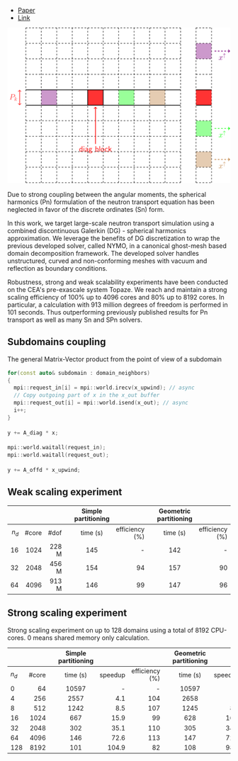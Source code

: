 <!--
title: The Pn form of the Neutron Transport Problem Achieves Linear Scalability Through Domain Decomposition
slug: publications/mc-2023
date: 2023
place: Submitted
authors: Kenneth Assogba, Lahbib Bourhrara
description: 
categories: Conference proceeding
-->

- [Paper](assets/docs/mc_2023.pdf)
- [Link](assets/docs/mc_2023.pdf)

![Distributed matrix-vector product](assets/img/matrix_distributed-spmv.svg "Distributed matrix-vector product")

Due to strong coupling between the angular moments, the spherical harmonics (Pn) formulation of the neutron transport equation has been neglected in favor of the discrete ordinates (Sn) form.

In this work, we target large-scale neutron transport simulation using a combined discontinuous Galerkin (DG) - spherical harmonics approximation. We leverage the benefits of DG discretization to wrap the previous developed solver, called NYMO, in a canonical ghost-mesh based domain decomposition framework. The developed solver handles unstructured, curved and non-conforming meshes with vacuum and reflection as boundary conditions.

Robustness, strong and weak scalability experiments have been conducted on the CEA's pre-exascale system Topaze. We reach and maintain a strong scaling efficiency of 100% up to 4096 cores and 80% up to 8192 cores. In particular, a calculation with 913 million degrees of freedom is performed in 101 seconds. Thus outperforming previously published results for Pn transport as well as many Sn and SPn solvers.

## Subdomains coupling

The general Matrix-Vector product from the point of view of a subdomain

```cpp
for(const auto& subdomain : domain_neighbors)
{
  mpi::request_in[i] = mpi::world.irecv(x_upwind); // async
  // Copy outgoing part of x in the x_out buffer
  mpi::request_out[i] = mpi::world.isend(x_out); // async
  i++;
}

y += A_diag * x;

mpi::world.waitall(request_in);
mpi::world.waitall(request_out);

y += A_offd * x_upwind;
```

## Weak scaling experiment

|       |        |             |   | Simple partitioning |                 |   | Geometric partitioning |                 |
|------:|-------:|------------:|--:|:-------------------:|----------------:|--:|:----------------------:|----------------:|
| $n_d$ | \#core | \#dof       |   |            time (s) | efficiency (\%) |   |               time (s) | efficiency (\%) |
|    16 |   1024 | 228 M |   |                 145 |               - |   |                    142 |               - |
|    32 |   2048 | 456 M |   |                 154 |              94 |   |                    157 |              90 |
|    64 |   4096 | 913 M |   |                 146 |              99 |   |                    147 |              96 |


## Strong scaling experiment

Strong scaling experiment on up to 128 domains using a total of 8192 CPU-cores. 0 means shared memory only calculation.

|                |        |   | Simple partitioning |         |                 |   | Geometric partitioning |         |                 |
|----------------|-------:|---|:-------------------:|--------:|----------------:|--:|:----------------------:|--------:|----------------:|
|          $n_d$ | \#core |   |            time (s) | speedup | efficiency (\%) |   |               time (s) | speedup | efficiency (\%) |
| 0 |     64 |   |               10597 |       - |               - |   |                  10597 |       - |               - |
|              4 |    256 |   |                2557 |     4.1 |             104 |   |                   2658 |       4 |             100 |
|              8 |    512 |   |                1242 |     8.5 |             107 |   |                   1245 |     8.5 |             106 |
|             16 |   1024 |   |                 667 |    15.9 |              99 |   |                    628 |    16.9 |             106 |
|             32 |   2048 |   |                 302 |    35.1 |             110 |   |                    305 |    34.7 |             109 |
|             64 |   4096 |   |                 146 |    72.6 |             113 |   |                    147 |    72.1 |             113 |
|            128 |   8192 |   |                 101 |   104.9 |              82 |   |                    108 |    98.1 |              77 |